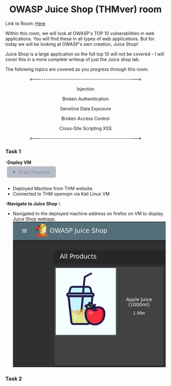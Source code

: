 # <center> **OWASP Juice Shop (THMver) room**</center>

Link to Room: [Here](https://tryhackme.com/r/room/owaspjuiceshop)

Within this room, we will look at OWASP's TOP 10 vulnerabilities in web applications. You will find these in all types of web applications. But for today we will be looking at OWASP's own creation, Juice Shop!

Juice Shop is a large application so the full top 10 will not be covered - I will cover this in a more complete writeup of just the Juice shop lab.

The following topics are covered as you progress through this room.

<center><------------------------------------------------->

Injection

Broken Authentication

Sensitive Data Exposure

Broken Access Control

Cross-Site Scripting XSS

<-------------------------------------------------></center>

### **Task 1**
**-Deploy VM** \
![Deploy Machine](</Images/StartMachine.JPG>)

- Deployed Machine from THM website. 
- Connected to THM openvpn via Kali Linux VM 

**-Navigate to Juice Shop** \

- Navigated to the deployed machine address on firefox on VM to display Juice Shop webapp. \
![OWASPJuiceShop](</Images/OWASPJuiceShop.JPG>)

### **Task 2**
